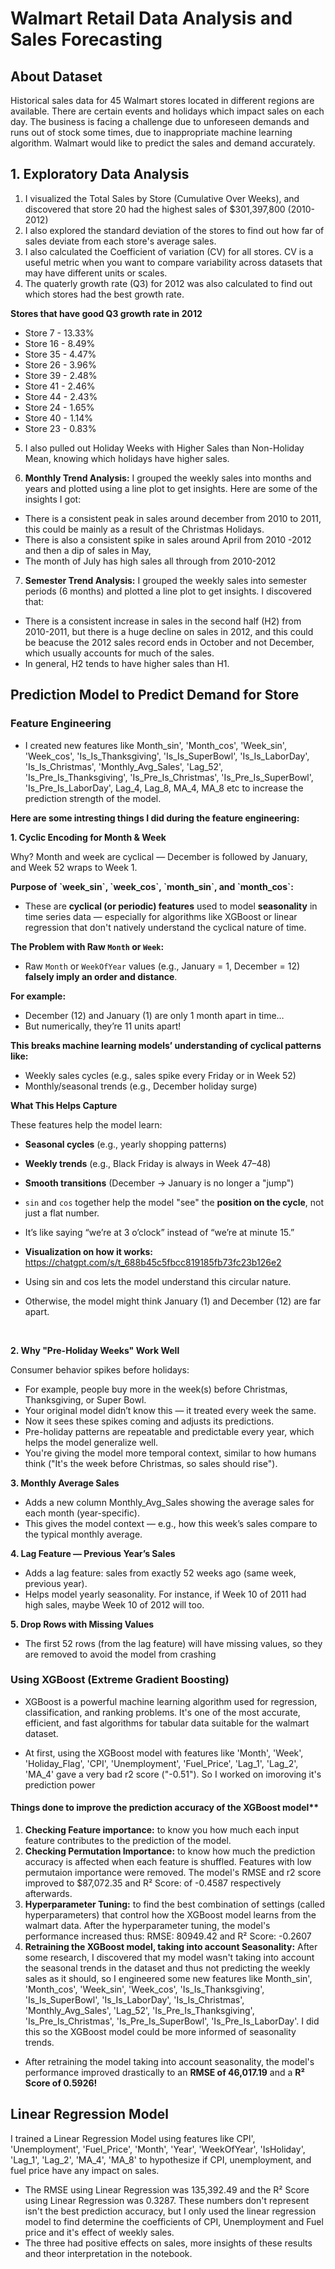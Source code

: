 # Walmart Retail Data Analysis and Sales Forecasting


## About Dataset

 Historical sales data for 45 Walmart stores located in different regions are available. There are certain events and holidays which impact sales on each day. The business is facing a challenge due to unforeseen demands and runs out of stock some times, due to inappropriate machine learning algorithm. Walmart would like to predict the sales and demand accurately.


 ## 1. Exploratory Data Analysis

1.  I visualized the Total Sales by Store (Cumulative Over Weeks), and discovered that store 20 had the highest sales of $301,397,800 (2010-2012)
2.  I also explored the standard deviation of the stores to find out how far of sales deviate from each store's average sales.
3.  I also calculated the Coefficient of variation (CV) for all stores. CV is a useful metric when you want to compare variability across datasets that may have different units or scales.
4.  The quaterly growth rate (Q3) for 2012 was also calculated to find out which stores had the best growth rate.

**Stores that have good Q3 growth rate in 2012**

- Store 7  - 13.33%
- Store 16 - 8.49%
- Store 35 - 4.47%
- Store 26 - 3.96%
- Store 39 - 2.48%
- Store 41 - 2.46%
- Store 44 - 2.43%
- Store 24 - 1.65%
- Store 40 - 1.14%
- Store 23 - 0.83%

5. I also pulled out Holiday Weeks with Higher Sales than Non-Holiday Mean, knowing which holidays have higher sales.

6. **Monthly Trend Analysis:**  I grouped the weekly sales into months and years and plotted using a line plot to get insights. Here are some of the insights I got:

- There is a consistent peak in sales around december from 2010 to 2011, this could be mainly as a result of the Christmas Holidays.
- There is also a consistent spike in sales around April from 2010 -2012 and then a dip of sales in May,
- The month of July has high sales all through from 2010-2012

7. **Semester Trend Analysis:** I grouped the weekly sales into semester periods (6 months) and plotted a line plot to get insights. I discovered that:

- There is a consistent increase in sales in the second half (H2) from 2010-2011, but there is a huge decline on sales in 2012, and this could be beacuse the 2012 sales record ends in October and not December, which usually accounts for much of the sales.
- In general, H2 tends to have higher sales than H1.



## Prediction Model to Predict Demand for Store

### Feature Engineering

- I created new features like Month_sin', 'Month_cos', 'Week_sin', 'Week_cos',
    'Is_Is_Thanksgiving', 'Is_Is_SuperBowl', 'Is_Is_LaborDay', 'Is_Is_Christmas',
    'Monthly_Avg_Sales', 'Lag_52', 'Is_Pre_Is_Thanksgiving', 'Is_Pre_Is_Christmas', 'Is_Pre_Is_SuperBowl', 'Is_Pre_Is_LaborDay', Lag_4, Lag_8, MA_4, MA_8 etc to increase the prediction strength of the model.

**Here are some intresting things I did during the feature engineering:**

<b> 1. Cyclic Encoding for Month & Week </b>
<p> Why? Month and week are cyclical — December is followed by January, and Week 52 wraps to Week 1. </p>
<b> Purpose of `week_sin`, `week_cos`, `month_sin`, and `month_cos`:</b>

- These are **cyclical (or periodic) features** used to model **seasonality** in time series data — especially for algorithms like XGBoost or linear regression that don't natively understand the cyclical nature of time.

<b> The Problem with Raw `Month` or `Week`:</b>

- Raw `Month` or `WeekOfYear` values (e.g., January = 1, December = 12) **falsely imply an order and distance**.

<b>For example: </b>

- December (12) and January (1) are only 1 month apart in time…
- But numerically, they’re 11 units apart! 

<b> This breaks machine learning models’ understanding of **cyclical patterns** like:</b>

- Weekly sales cycles (e.g., sales spike every Friday or in Week 52)
- Monthly/seasonal trends (e.g., December holiday surge)

<b> What This Helps Capture </b>

These features help the model learn:

* **Seasonal cycles** (e.g., yearly shopping patterns)
* **Weekly trends** (e.g., Black Friday is always in Week 47–48)
* **Smooth transitions** (December → January is no longer a "jump")


* `sin` and `cos` together help the model "see" the **position on the cycle**, not just a flat number.
* It’s like saying “we’re at 3 o’clock” instead of “we’re at minute 15.”

- <b>Visualization on how it works:</b> https://chatgpt.com/s/t_688b45c5fbcc819185fb73fc23b126e2 

- Using sin and cos lets the model understand this circular nature.
- Otherwise, the model might think January (1) and December (12) are far apart.</p>

<br>

<b> 2. Why "Pre-Holiday Weeks" Work Well </b>
<p>Consumer behavior spikes before holidays:</p>

- For example, people buy more in the week(s) before Christmas, Thanksgiving, or Super Bowl.
- Your original model didn’t know this — it treated every week the same.
- Now it sees these spikes coming and adjusts its predictions.
- Pre-holiday patterns are repeatable and predictable every year, which helps the model generalize well.
- You're giving the model more temporal context, similar to how humans think ("It's the week before Christmas, so sales should rise").


<b> 3. Monthly Average Sales </b>

- Adds a new column Monthly_Avg_Sales showing the average sales for each month (year-specific).
- This gives the model context — e.g., how this week’s sales compare to the typical monthly average.

<b> 4. Lag Feature — Previous Year’s Sales </b>

- Adds a lag feature: sales from exactly 52 weeks ago (same week, previous year).
- Helps model yearly seasonality. For instance, if Week 10 of 2011 had high sales, maybe Week 10 of 2012 will too.

<b> 5. Drop Rows with Missing Values </b>

- The first 52 rows (from the lag feature) will have missing values, so they are removed to avoid the model from crashing



### Using XGBoost (Extreme Gradient Boosting)

- XGBoost is a powerful machine learning algorithm used for regression, classification, and ranking problems. It's one of the most accurate, efficient, and fast algorithms for tabular data suitable for the walmart dataset.</p>
- At first, using the XGBoost model with features like 'Month', 'Week', 'Holiday_Flag', 'CPI', 'Unemployment', 'Fuel_Price', 'Lag_1', 'Lag_2', 'MA_4'
gave a very bad r2 score ("-0.51"). So I worked on imoroving it's prediction power

#### Things done to improve the prediction accuracy of the XGBoost model**

1. **Checking Feature importance:** to know you how much each input feature contributes to the prediction of the model.
2. **Checking Permutation Importance:** to know how much the prediction accuracy is affected when each feature is shuffled. Features with low permutaion importance were removed. The model's RMSE and r2 score improved to $87,072.35 and R² Score: of -0.4587 respectively afterwards.
3. **Hyperparameter Tuning:** to find the best combination of settings (called hyperparameters) that control how the XGBoost model learns from the walmart data. After the hyperparameter tuning, the model's performance increased thus: RMSE: 80949.42 and R² Score: -0.2607
4. **Retraining the XGBoost model, taking into account Seasonality:** After some research, I discovered that my model wasn't taking into account the seasonal trends in the dataset and thus not predicting the weekly sales as it should, so I engineered some new features like Month_sin', 'Month_cos', 'Week_sin', 'Week_cos', 'Is_Is_Thanksgiving', 'Is_Is_SuperBowl', 'Is_Is_LaborDay', 'Is_Is_Christmas', 'Monthly_Avg_Sales', 'Lag_52', 'Is_Pre_Is_Thanksgiving', 'Is_Pre_Is_Christmas', 'Is_Pre_Is_SuperBowl', 'Is_Pre_Is_LaborDay'.   I did this so the XGBoost model could be more informed of seasonality trends.

- After retraining the model taking into account seasonality, the model's performance improved drastically to an **RMSE of 46,017.19** and a **R² Score of 0.5926!**


## Linear Regression Model

<p> I trained a Linear Regression Model using features like CPI', 'Unemployment', 'Fuel_Price', 'Month', 'Year', 'WeekOfYear', 'IsHoliday',
'Lag_1', 'Lag_2', 'MA_4', 'MA_8' to hypothesize if CPI, unemployment, and fuel price have any impact on sales.</p>

- The RMSE using Linear Regression was 135,392.49 and the R² Score using Linear Regression was 0.3287. These numbers don't represent isn't the best prediction accuracy, but I only used the linear regression model to find determine the coefficients of CPI, Unemployment and Fuel price and it's effect of weekly sales.
- The three had positive effects on sales, more insights of these results and theor interpretation in the notebook.












































